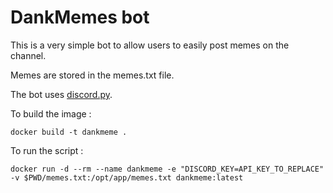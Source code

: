 # DankMemes bot

This is a very simple bot to allow users to easily post memes on the channel.

Memes are stored in the memes.txt file.

The bot uses [discord.py](https://github.com/Rapptz/discord.py).

To build the image :

```
docker build -t dankmeme .
```


To run the script :

```
docker run -d --rm --name dankmeme -e "DISCORD_KEY=API_KEY_TO_REPLACE" -v $PWD/memes.txt:/opt/app/memes.txt dankmeme:latest
```
